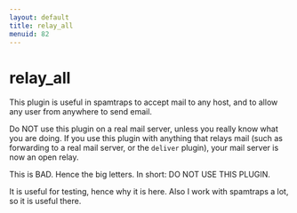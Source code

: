 ```yaml
---
layout: default
title: relay_all
menuid: 82
---
```

relay\_all
=========

This plugin is useful in spamtraps to accept mail to any host, and to allow
any user from anywhere to send email.

Do NOT use this plugin on a real mail server, unless you really know what
you are doing. If you use this plugin with anything that relays mail (such
as forwarding to a real mail server, or the `deliver` plugin), your mail
server is now an open relay.

This is BAD. Hence the big letters. In short: DO NOT USE THIS PLUGIN.

It is useful for testing, hence why it is here. Also I work with spamtraps
a lot, so it is useful there.

